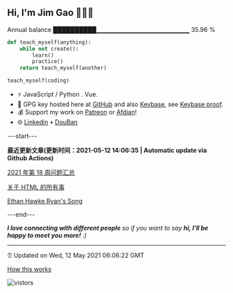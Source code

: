 
<h2>Hi, I'm Jim Gao 👋👨‍💻</h2>

Annual balance    ██████████▁▁▁▁▁▁▁▁▁▁▁▁▁▁▁▁▁▁▁▁   35.96 %

```python
def teach_myself(anything):
    while not create():
        learn()
        practice()
    return teach_myself(another)

teach_myself(coding)
```

- ⚡ JavaScript / Python . Vue.
- 🔑 GPG key hosted here at [GitHub](https://github.com/tianheg.gpg) and also [Keybase](https://keybase.io/yidajiabei/pgp_keys.asc), see [Keybase proof](https://gist.github.com/tianheg/1ce40c3e06eddab6bc72b87cc26ec067).
- 💰 Support my work on [Patreon](https://www.patreon.com/tianheg) or [Afdian](https://afdian.net/@yidajiabei)!
- 🌐 [Linkedin](https://www.linkedin.com/in/tianheg/) &bull; [DouBan](https://www.douban.com/people/yidajiabei/)

---start---

**最近更新文章(更新时间：2021-05-12 14:06:35 | Automatic update via Github Actions)**

[2021 年第 18 周问题汇总](https://blog.yidajiabei.xyz/posts/question-2021-18/)

[关于 HTML 的所有事](https://blog.yidajiabei.xyz/posts/everything-about-html/)

[Ethan Hawke Ryan's Song](https://blog.yidajiabei.xyz/posts/ethan-hawke-ryans-song/)

---end---

<em><b>I love connecting with different people</b> so if you want to say <b>hi, I'll be happy to meet you more!</b> :)</em>

---

⏰ Updated on Wed, 12 May 2021 06:06:22 GMT

[How this works](https://github.com/tianheg/tianheg/issues/1)

<img src="https://visitor-badge.glitch.me/badge?page_id=tianheg" alt="vistors" />
